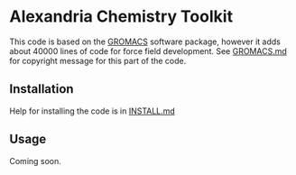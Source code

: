 Alexandria Chemistry Toolkit
============================

This code is based on the [GROMACS](http://www.gromacs.org) software package, however it adds
about 40000 lines of code for force field development. See [GROMACS.md](GROMACS.md) for copyright message for this part of the code.

Installation
------------
Help for installing the code is in [INSTALL.md](INSTALL.md)

Usage
-----
Coming soon.
